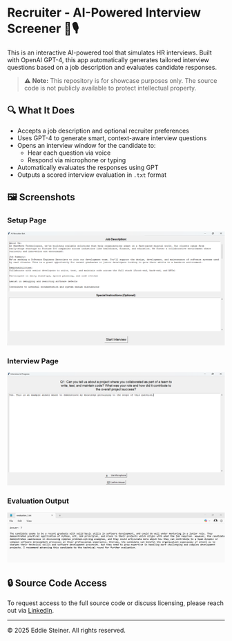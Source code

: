 # Recruiter - AI-Powered Interview Screener 🧠🎙️

This is an interactive AI-powered tool that simulates HR interviews. Built with OpenAI GPT-4, this app automatically generates tailored interview questions based on a job description and evaluates candidate responses.

> ⚠️ **Note:** This repository is for showcase purposes only. The source code is not publicly available to protect intellectual property.

## 🔍 What It Does

- Accepts a job description and optional recruiter preferences
- Uses GPT-4 to generate smart, context-aware interview questions
- Opens an interview window for the candidate to:
  - Hear each question via voice
  - Respond via microphone or typing
- Automatically evaluates the responses using GPT
- Outputs a scored interview evaluation in `.txt` format

## 🖼️ Screenshots

### Setup Page
![Setup Page](Setup_page.png)

### Interview Page
![Question Page](Question_page.png)

### Evaluation Output
![Evaluation Output](evalutation_txt_output.png)

## 🔒 Source Code Access

To request access to the full source code or discuss licensing, please reach out via [LinkedIn](https://www.linkedin.com/in/eddie-steiner-940aba301/).

---

© 2025 Eddie Steiner. All rights reserved.

